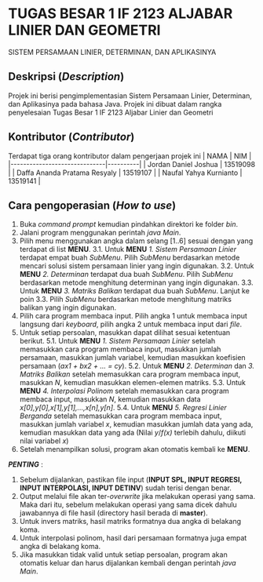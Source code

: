 # TUGAS BESAR 1 IF 2123 ALJABAR LINIER DAN GEOMETRI
SISTEM PERSAMAAN LINIER, DETERMINAN, DAN APLIKASINYA
## Deskripsi (*Description*)
Projek ini berisi pengimplementasian Sistem Persamaan Linier, Determinan, dan Aplikasinya pada bahasa Java.
Projek ini dibuat dalam rangka penyelesaian Tugas Besar 1 IF 2123 Aljabar Linier dan Geometri
## Kontributor (*Contributor*)
Terdapat tiga orang kontributor dalam pengerjaan projek ini
|             NAMA             |    NIM   |
|------------------------------|----------|
|     Jordan Daniel Joshua     | 13519098 |
| Daffa Ananda Pratama Resyaly | 13519107 |
|    Naufal Yahya Kurnianto    | 13519141 |
## Cara pengoperasian (*How to use*)
1. Buka *command prompt* kemudian pindahkan direktori ke folder *bin*.
2. Jalani program menggunakan perintah *java Main*.
3. Pilih menu menggunakan angka dalam selang [1..6] sesuai dengan yang terdapat di list **MENU**.
  3.1. Untuk **MENU** *1. Sistem Persamaan Linier* terdapat empat buah *SubMenu*. Pilih *SubMenu* berdasarkan metode mencari solusi sistem persamaan linier yang ingin digunakan.
  3.2. Untuk **MENU** *2. Determinan* terdapat dua buah *SubMenu*. Pilih *SubMenu* berdasarkan metode menghitung determinan yang ingin digunakan.
  3.3. Untuk **MENU** *3. Matriks Balikan* terdapat dua buah *SubMenu*. Lanjut ke poin 3.3. Pilih *SubMenu* berdasarkan metode menghitung matriks balikan yang ingin digunakan.
4. Pilih cara program membaca input. Pilih angka 1 untuk membaca input langsung dari *keyboard*, pilih angka 2 untuk membaca input dari *file*.
5. Untuk setiap persoalan, masukkan dapat dilihat sesuai ketentuan berikut.
5.1. Untuk **MENU** *1. Sistem Persamaan Linier* setelah memasukkan cara program membaca input, masukkan jumlah persamaan, masukkan jumlah variabel, kemudian masukkan koefisien persamaan (*ax1 + bx2 + ... = cy*).
  5.2. Untuk **MENU** *2. Determinan* dan *3. Matriks Balikan* setelah memasukkan cara program membaca input, masukkan *N*, kemudian masukkan elemen-elemen matriks.
  5.3. Untuk **MENU** *4. Interpolasi Polinom* setelah memasukkan cara program membaca input, masukkan *N*, kemudian masukkan data *x[0],y[0],x[1],y[1],...,x[n],y[n]*.
  5.4. Untuk **MENU** *5. Regresi Linier Berganda* setelah memasukkan cara program membaca input, masukkan jumlah variabel *x*, kemudian masukkan jumlah data yang ada, kemudian masukkan data yang ada (Nilai *y*/*f(x)* terlebih dahulu, diikuti nilai variabel *x*)
  6. Setelah menampilkan solusi, program akan otomatis kembali ke **MENU**.

***PENTING*** :
1. Sebelum dijalankan, pastikan file input (**INPUT SPL, INPUT REGRESI, INPUT INTERPOLASI, INPUT DETINV**) sudah terisi dengan benar.
2. Output melalui file akan ter-*overwrite* jika melakukan operasi yang sama. Maka dari itu, sebelum melakukan operasi yang sama dicek dahulu jawabannya di file hasil (directory hasil berada di **master**).
3. Untuk invers matriks, hasil matriks formatnya dua angka di belakang koma.
4. Untuk interpolasi polinom, hasil dari persamaan formatnya juga empat angka di belakang koma.
5. Jika masukkan tidak valid untuk setiap persoalan, program akan otomatis keluar dan harus dijalankan kembali dengan perintah *java Main*.
